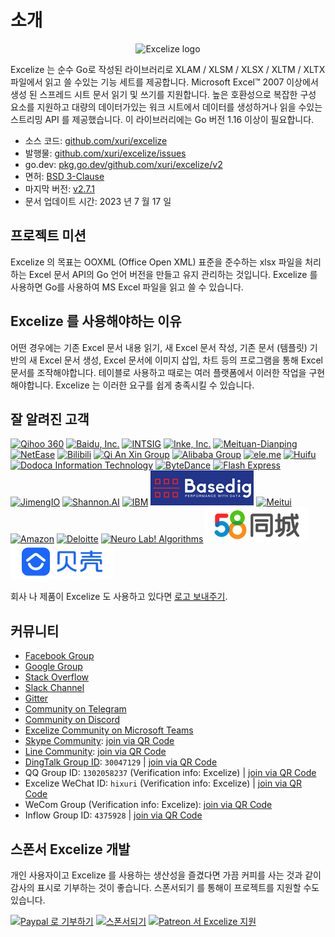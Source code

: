 # 소개

<p align="center"><img width="650" src="../images/excelize.svg" alt="Excelize logo"></p>

Excelize 는 순수 Go로 작성된 라이브러리로 XLAM / XLSM / XLSX / XLTM / XLTX 파일에서 읽고 쓸 수있는 기능 세트를 제공합니다. Microsoft Excel&trade; 2007 이상에서 생성 된 스프레드 시트 문서 읽기 및 쓰기를 지원합니다. 높은 호환성으로 복잡한 구성 요소를 지원하고 대량의 데이터가있는 워크 시트에서 데이터를 생성하거나 읽을 수있는 스트리밍 API 를 제공했습니다. 이 라이브러리에는 Go 버전 1.16 이상이 필요합니다.

- 소스 코드: [github.com/xuri/excelize](https://github.com/xuri/excelize)
- 발행물: [github.com/xuri/excelize/issues](https://github.com/xuri/excelize/issues)
- go.dev: [pkg.go.dev/github.com/xuri/excelize/v2](https://pkg.go.dev/github.com/xuri/excelize/v2)
- 면허: [BSD 3-Clause](https://opensource.org/licenses/BSD-3-Clause)
- 마지막 버전: [v2.7.1](https://github.com/xuri/excelize/releases/latest)
- 문서 업데이트 시간: 2023 년 7 월 17 일

## 프로젝트 미션

Excelize 의 목표는 OOXML (Office Open XML) 표준을 준수하는 xlsx 파일을 처리하는 Excel 문서 API의 Go 언어 버전을 만들고 유지 관리하는 것입니다. Excelize 를 사용하면 Go를 사용하여 MS Excel 파일을 읽고 쓸 수 있습니다.

## Excelize 를 사용해야하는 이유

어떤 경우에는 기존 Excel 문서 내용 읽기, 새 Excel 문서 작성, 기존 문서 (템플릿) 기반의 새 Excel 문서 생성, Excel 문서에 이미지 삽입, 차트 등의 프로그램을 통해 Excel 문서를 조작해야합니다. 테이블로 사용하고 때로는 여러 플랫폼에서 이러한 작업을 구현해야합니다. Excelize 는 이러한 요구를 쉽게 충족시킬 수 있습니다.

## 잘 알려진 고객

<a href="https://www.360.cn" title="Qihoo 360" target="_blank"><img width="165" src="../images/vendor/360@2x.png" alt="Qihoo 360"></a> <a href="https://www.baidu.com" title="Baidu, Inc." target="_blank"><img width="165" src="../images/vendor/baidu@2x.png" alt="Baidu, Inc."></a> [![INTSIG](../images/vendor/intsig.com_en.png)](https://en.intsig.com) <a href="https://www.inke.cn" title="Inke, Inc." target="_blank"><img width="165" src="../images/vendor/inke@2x.png" alt="Inke, Inc."></a> <a href="https://www.meituan.com" title="Meituan-Dianping" target="_blank"><img width="165" src="../images/vendor/meituan@2x.png" alt="Meituan-Dianping"></a> <a href="https://www.163.com" title="NetEase" target="_blank"><img width="165" src="../images/vendor/netease@2x.png" alt="NetEase"></a> <a href="https://www.bilibili.com" title="Bilibili" target="_blank"><img width="165" src="../images/vendor/bilibili@2x.png" alt="Bilibili"></a> <a href="https://www.qianxin.com" title="Qi An Xin Group" target="_blank"><img width="165" src="../images/vendor/qianxin.com_en@2x.png" alt="Qi An Xin Group"></a> <a href="https://www.alibabagroup.com" title="Alibaba Group" target="_blank"><img width="165" src="../images/vendor/alibabagroup@2x.png" alt="Alibaba Group"></a> <a href="https://www.ele.me" title="ele.me" target="_blank"><img width="165" src="../images/vendor/ele.me@2x.png" alt="ele.me"></a> <a href="https://www.huifu.com" title="Huifu" target="_blank"><img width="165" src="../images/vendor/huifu.com@2x.png" alt="Huifu"></a> <a href="http://www.dodoca.com" title="Dodoca Information Technology" target="_blank"><img width="165" src="../images/vendor/dodoca.com@2x.png" alt="Dodoca Information Technology"></a> <a href="https://bytedance.com" title="ByteDance" target="_blank"><img width="165" src="../images/vendor/bytedance@2x.png" alt="ByteDance"></a> <a href="https://www.flashexpress.com" title="Flash Express" target="_blank"><img width="165" src="../images/vendor/flashexpress.com@2x.png" alt="Flash Express"></a> <a href="https://jimengio.com" title="JimengIO" target="_blank"><img width="165" src="../images/vendor/jimengio.com@2x.png" alt="JimengIO"></a> <a href="https://www.shannonai.com" title="Shannon.AI" target="_blank"><img width="165" src="../images/vendor/shannonai.com@2x.png" alt="Shannon.AI"></a> <a href="https://ibm.com" title="IBM" target="_blank"><img width="165" src="../images/vendor/ibm@2x.png" alt="IBM"></a> <a href="https://www.basedig.com" title="Basedig" target="_blank"><img width="165" src="../images/vendor/basedig.com@2x.png" alt="Basedig"></a> <a href="https://www.meitu.com" title="Meitui" target="_blank"><img width="165" src="../images/vendor/meitu.com@2x.png" alt="Meitui"></a> <a href="https://www.amazon.com" title="Amazon" target="_blank"><img width="165" src="../images/vendor/amazon@2x.png" alt="Amazon"></a> <a href="https://www.deloitte.com" title="Deloitte" target="_blank"><img width="165" src="../images/vendor/deloitte@2x.png" alt="Deloitte"></a> <a href="https://nl-a.ru" title="Neuro Lab! Algorithms" target="_blank"><img width="165" src="../images/vendor/nl-a.ru@2x.png" alt="Neuro Lab! Algorithms"></a> <a href="https://58.com" title="58.com" target="_blank"><img width="165" src="../images/vendor/58.com@2x.png" alt="58.com"></a> <a href="https://ke.com" title="ke.com" target="_blank"><img width="165" src="../images/vendor/ke.com@2x.png" alt="ke.com"></a>

회사 나 제품이 Excelize 도 사용하고 있다면 <a href="mailto: xuri.me@gmail.com?Subject=Please add our company in Excelize Introduction page&amp;Body=Hello%2C%20this%20is%20%3Cyour%20name%3E%20from%20%3Cyour%20company%20name%3E.%0AWe%20are%20using%20Excelize%20and%20will%20be%20proud%20to%20add%20our%20company%20name%20to%20Excelize%20Introduction%20page.%0APlease%20see%20attachment%20for%20our%20logo.%20%3CBe%20sure%20to%20include%20logo%20in%20attachment%3E%0A" title="로고 보내주기">로고 보내주기</a>.

## 커뮤니티

- [Facebook Group](https://www.facebook.com/groups/excelize)
- [Google Group](https://groups.google.com/g/excelize)
- [Stack Overflow](https://stackoverflow.com/questions/tagged/excelize)
- [Slack Channel](https://join.slack.com/t/xuri/shared_invite/zt-eriqdkeo-wV04zcCdBiiZveFgY86Wzw)
- [Gitter](https://gitter.im/excelize/community)
- [Community on Telegram](https://t.me/excelize)
- [Community on Discord](https://discord.gg/MWV8MBQGtv)
- [Excelize Community on Microsoft Teams](https://teams.live.com/l/invite/FBA8aHkflqEj5SNzQM)
- [Skype Community](https://join.skype.com/YW3OFS5QjYcV?source=qr-ios): <a href="../images/skype_group@2x.png" title="Excelize Skype Community" target="_blank">join via QR Code</a>
- [Line Community](http://line.me/ti/g/NFIjhfbP_g): <a href="../images/line_group@2x.png" title="Excelize Line Community" target="_blank">join via QR Code</a>
- [DingTalk Group ID](https://qr.dingtalk.com/action/joingroup?code=v1,k1,6tmzbBbJuQkGezVdHJjsHz29CZI9F49xeW+cvOaECtk=&_dt_no_comment=1&origin=11): `30047129` | <a href="../images/dingtalk_group@2x.png" title="Excelize DingTalk Group" target="_blank">join via QR Code</a>
- QQ Group ID: `1302058237` (Verification info: Excelize) | <a href="../images/qq_group@2x.png" title="Excelize QQ Group ID" target="_blank">join via QR Code</a>
- Excelize WeChat ID: `hixuri` (Verification info: Excelize) | <a href="../images/wechat_group@2x.png" title="Excelize WeChat Community" target="_blank">join via QR Code</a>
- WeCom Group (Verification info: Excelize): <a href="../images/wecom_group@2x.png" title="Excelize WeCom Group" target="_blank">join via QR Code</a>
- Inflow Group ID: `4375928` | <a href="../images/inflow_group@2x.png" title="Excelize Inflow Group" target="_blank">join via QR Code</a>

## 스폰서 Excelize 개발

개인 사용자이고 Excelize 를 사용하는 생산성을 즐겼다면 가끔 커피를 사는 것과 같이 감사의 표시로 기부하는 것이 좋습니다. 스폰서되기 를 통해이 프로젝트를 지원할 수도 있습니다.

<a href="https://www.paypal.com/paypalme/xuri" title="Paypal 로 기부하기" target="_blank"><img width="170" src="../images/donate@2x.png" alt="Paypal 로 기부하기"></a> <a href="https://opencollective.com/excelize" title="스폰서되기" target="_blank"><img height="61" src="../images/opencollective.com@2x.png" alt="스폰서되기"></a> <a href="https://www.patreon.com/xuri" title="Patreon 에서 Excelize 지원" target="_blank"><img height="61" src="../images/patreon.com@2x.png" alt="Patreon 서 Excelize 지원"></a>
